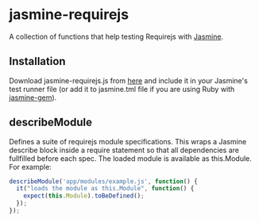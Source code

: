 # jasmine-requirejs

A collection of functions that help testing Requirejs with [Jasmine](https://jasmine.github.io/).

## Installation

Download jasmine-requirejs.js from [here](https://raw.github.com/kn/jasmine-requirejs/master/lib/jasmine-requirejs.js) and include it in your Jasmine's test runner file (or add it to jasmine.tml file if you are using Ruby with [jasmine-gem](https://github.com/jasmine/jasmine-gem)).

## describeModule

Defines a suite of requirejs module specifications. This wraps a Jasmine describe block inside a require statement so that all dependencies are fullfilled before each spec. The loaded module is available as this.Module. For example:

```js
describeModule('app/modules/example.js', function() {
  it("loads the module as this.Module", function() {
    expect(this.Module).toBeDefined();
  });
});
```
